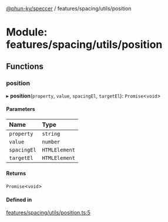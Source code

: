 [@phun-ky/speccer](../README.md) / features/spacing/utils/position

# Module: features/spacing/utils/position

## Functions

### position

▸ **position**(`property`, `value`, `spacingEl`, `targetEl`): `Promise`<`void`\>

#### Parameters

| Name | Type |
| :------ | :------ |
| `property` | `string` |
| `value` | `number` |
| `spacingEl` | `HTMLElement` |
| `targetEl` | `HTMLElement` |

#### Returns

`Promise`<`void`\>

#### Defined in

[features/spacing/utils/position.ts:5](https://github.com/phun-ky/speccer/blob/main/src/features/spacing/utils/position.ts#L5)
